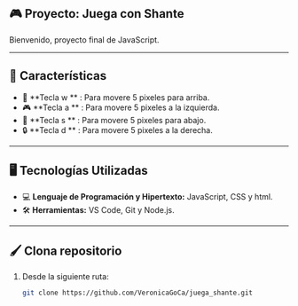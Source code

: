 ## 🎮 Proyecto: Juega con Shante

Bienvenido, proyecto final de JavaScript.

---

## 🔧 Características

- 💪 **Tecla w ** : Para movere 5 pixeles para arriba.
- 🎮 **Tecla a ** : Para movere 5 pixeles a la izquierda.
- 🌟 **Tecla s ** : Para movere 5 pixeles para abajo.
- 🔒 **Tecla d ** : Para movere 5 pixeles a la derecha.

---

## 🖥️ Tecnologías Utilizadas
- 💻 **Lenguaje de Programación y Hipertexto:** JavaScript, CSS y html.
- 🛠️ **Herramientas:** VS Code, Git y Node.js.


---

## 🖌️ Clona repositorio

1. Desde la siguiente ruta:
   ```bash
   git clone https://github.com/VeronicaGoCa/juega_shante.git
